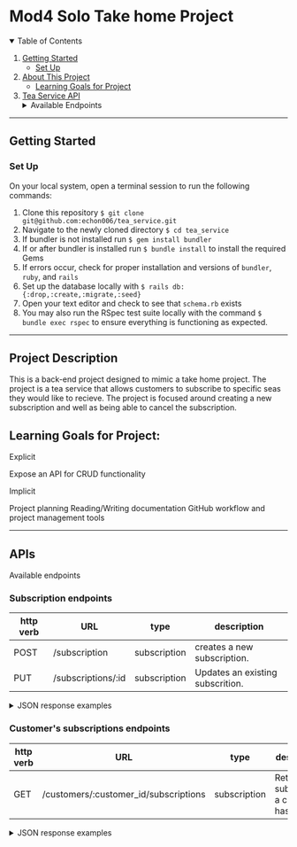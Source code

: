 # Mod4 Solo Take home Project

<details open="open">
  <summary>Table of Contents</summary>
  <ol>
    <li>
      <a href="#getting-started">Getting Started</a>
      <ul>
        <li><a href="#set-up">Set Up</a></li>
    </ul>
    <li>
      <a href="#project-description">About This Project</a>
      <ul>
        <li><a href="#learning-goals-for-project">Learning Goals for Project</a></li>
      </ul>
    </li>
    <li>
      <a href="#apis">Tea Service API</a>
      <details>
        <summary>Available Endpoints</summary>
        <ul>
          <li><a href="#subscription-endpoints">Subscription endpoints</a></li>
          <li><a href="#customer's-subscriptions-endpoints">Customer's subscriptions endpoints</a></li>
        </ul>
      </details>
    </li>
  </ol>
</details>

----------

## Getting Started

### Set Up
On your local system, open a terminal session to run the following commands:
1. Clone this repository `$ git clone git@github.com:echon006/tea_service.git`
2. Navigate to the newly cloned directory `$ cd tea_service`
3. If bundler is not installed run `$ gem install bundler`
4. If or after bundler is installed run `$ bundle install` to install the required Gems
5. If errors occur, check for proper installation and versions of `bundler`, `ruby`, and `rails`
6. Set up the database locally with `$ rails db:{:drop,:create,:migrate,:seed}`
7. Open your text editor and check to see that `schema.rb` exists
8. You may also run the RSpec test suite locally with the command `$ bundle exec rspec` to ensure everything is functioning as expected.

----------

## Project Description

This is a back-end project designed to mimic a take home project. The project is a tea service that allows customers to subscribe to specific seas they would like to recieve. The project is focused around creating a new subscription and well as being able to cancel the subscription. 

## Learning Goals for Project:

Explicit

Expose an API for CRUD functionality

Implicit

Project planning
Reading/Writing documentation
GitHub workflow and project management tools

----------

## APIs
Available endpoints

### Subscription endpoints

| http verb | URL | type | description |
| --- | --- | --- | --- |
| POST | /subscription | subscription  | creates a new subscription. |
| PUT | /subscriptions/:id | subscription  | Updates an existing subscrition. | 

<details>
    <summary> JSON response examples </summary>

Subscription:
```
 customer = create(:customer)
 tea = create(:tea)
  
  subscription_params = ({
            title: 'Title 1 for sub 1',
            price: '4.99',
            frequency: 4,
            tea_id: tea.id,
            customer_id: customer.id
            })
headers = {"CONTENT_TYPE" => "application/json"} 
post api_v1_subscriptions_path, headers: headers, params: JSON.generate(subscription: subscription_params)
  
response.body = 
{\"data\":{\"id\":\"134\",\"type\":\"subscription\",\"attributes\":{\"title\":\"Title 1 for sub 1\",\"price\":\"4.99\",\"frequency\":4,\"status\":true,\"tea_id\":158,\"customer_id\":149}}}

```
</details>

### Customer's subscriptions endpoints

| http verb | URL | type | description |
| --- | --- | --- | --- | 
| GET | /customers/:customer_id/subscriptions| subscription | Returns all subscritions a customer has. |


<details>
  <summary> JSON response examples </summary>

Customer's subscriptions:
```
{:data=>
  [{:id=>"130", :type=>"subscription", :attributes=>{:title=>"Andalax", :price=>"43.97", :frequency=>0, :status=>true, :tea_id=>155, :customer_id=>147}},
   {:id=>"131", :type=>"subscription", :attributes=>{:title=>"Tresom", :price=>"72.72", :frequency=>2, :status=>true, :tea_id=>156, :customer_id=>147}},
   {:id=>"132", :type=>"subscription", :attributes=>{:title=>"Zoolab", :price=>"55.16", :frequency=>6, :status=>true, :tea_id=>157, :customer_id=>147}}]}

```

</details>


